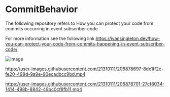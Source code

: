 # CommitBehavior

The following repository refers to How you can protect your code from commits occurring in event subscriber code

For more information see the following link:https://ivansingleton.dev/how-you-can-protect-your-code-from-commits-happening-in-event-subscriber-code/

![image](https://user-images.githubusercontent.com/21310111/206878686-18b483a5-2510-4fc5-95fe-0a677ebeb8de.png)


https://user-images.githubusercontent.com/21310111/206878697-8de1ff2c-fe20-499d-9a9e-90ecadbcc9bd.mp4


https://user-images.githubusercontent.com/21310111/206878701-27cf8034-1414-498b-8842-49bc0cf8fb11.mp4

